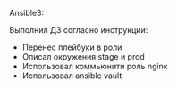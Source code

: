 
Ansible3:

Выполнил ДЗ согласно инструкции:

- Перенес плейбуки в роли
- Описал окружения stage и prod
- Использовал коммьюнити роль nginx
- Использовал ansible vault

